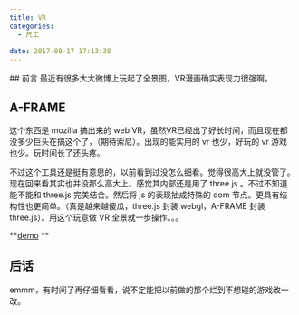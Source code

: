 ```yaml
---
title: VR
categories:
  - 尺工
 
date: 2017-08-17 17:13:38
---
```

<p></p>
<!-- more -->
## 前言
最近有很多大大微博上玩起了全景图，VR漫画确实表现力很强啊。

## A-FRAME
这个东西是 mozilla 搞出来的 web VR，虽然VR已经出了好长时间，而且现在都没多少巨头在搞这个了，（期待索尼）。出现的能实用的 vr 也少，好玩的 vr 游戏也少。玩时间长了还头疼。

不过这个工具还是挺有意思的，以前看到过没怎么细看。觉得很高大上就没管了。
现在回来看其实也并没那么高大上。感觉其内部还是用了 three.js 。不过不知道能不能和 three.js 完美结合。然后将 js 的表现抽成特殊的 dom 节点。更具有结构性也更简单。（真是越来越傻瓜，three.js 封装 webgl，A-FRAME 封装 three.js）。用这个玩意做 VR 全景就一步操作。。。

**[demo](/demo/demo_170817) **

## 后话
emmm，有时间了再仔细看看，说不定能把以前做的那个烂到不想碰的游戏改一改。